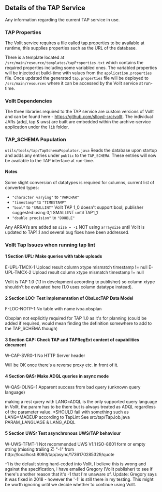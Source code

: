 ## Details of the TAP Service
Any information regarding the current TAP service in use.

### TAP Properties
The Vollt service requires a file called tap.properties to be available at runtime, this supplies properties such as the URL of the database.

There is a template located at ``/src/main/resource/templates/tapProperties.txt`` which contains the required properties including some variabled ones. The variabled properties will be injected at build-time with values from the ``application.properties`` file. Once updated the generated ``tap.properties`` file will be deployed to ``/src/main/resources`` where it can be accessed by the Vollt service at run-time. 

### Vollt Dependencies
The three libraries required to the TAP service are custom versions of Vollt and can be found here - https://github.com/slloyd-src/vollt. The individual JARs (adql, tap & uws) are built are embedded within the archive-service application under the ``lib`` folder.

### TAP_SCHEMA Population
``utils/tools/tap/TapSchemaPopulator.java`` Reads the database upon startup and adds any entries under ``public`` to the ``TAP_SCHEMA``. These entries will now be available to the TAP interface at run-time.
#### Notes
Some slight conversion of datatypes is required for columns, current list of converted types:
- ```"character varying"``` to ```"VARCHAR"```
- ```"timestamp"``` to ```"TIMESTAMP"```
- ```"bool"``` to ```"SMALLINT"```        Vollt TAP 1_0 doesn't support bool, publisher suggested using 0,1 SMALLINT until TAP1_1
- ```"double precision"``` to ```"DOUBLE"```

Any ARRAYs are added as ``size = -1`` NOT using ```arraysize``` until Vollt is updated to TAP1.1 and several bug fixes have been addressed.

### Vollt Tap Issues when running tap lint

#### 1 Section UPL: Make queries with table uploads
E-UPL-TMCX-1 Upload result column xtype mismatch timestamp != null
E-UPL-TMCX-2 Upload result column xtype mismatch timestamp != null

Vollt is TAP 1.0 (1.1 in development according to publisher) so column xtype shouldn't be evaluated here (1.0 uses column datatype instead).

#### 2 Section LOC: Test implementation of ObsLocTAP Data Model
F-LOC-NOTP-1 No table with name ivoa.obsplan

Obsplan not explicitly required for TAP 1.0 as it's for planning (could be added if required, would mean finding the definition somewhere to add to the TAP_SCHEMA though)

#### 3 Section CAP: Check TAP and TAPRegExt content of capabilities document
W-CAP-SVR0-1 No HTTP Server header

Will be OK once there's a reverse proxy etc. in front of it.

#### 4 Section QAS: Make ADQL queries in async mode
W-QAS-OLNG-1 Apparent success from bad query (unknown query language)

making a rest query with LANG=ADQL is the only supported query language in Vollt, the param has to be there but is always treated as ADQL regardless of the parameter value.
*SHOULD fail with something such as LANG=MADEUP according to TapLint
See src/tap/TapJob.java PARAM_LANGUAGE & LANG_ADQL

#### 5 Section UWS: Test asynchronous UWS/TAP behaviour
W-UWS-TFMT-1 Not recommended UWS V1.1 ISO-8601 form or empty string (missing trailing Z) "-1" from http://localhost:8080/tap/async/1736170285329/quote

-1 is the default string hard-coded into Vollt, I believe this is wrong and against the specification, I have emailed Gregory (Vollt publisher) to see if there's another
reason that it's -1 that I'm unaware of. Update: Gregory says it was fixed in 2018 - however the '-1' is still there in my testing. This might be worth ignoring until we decide
whether to continue using Vollt.


